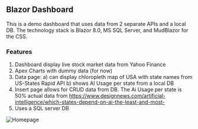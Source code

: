 ## Blazor Dashboard
This is a demo dashboard that uses data from 2 separate APIs and a local DB. The technology stack is Blazor 8.0, MS SQL Server, and MudBlazor for the CSS.

### Features

1. Dashboard display live stock market data from Yahoo Finance
2. Apex Charts with dummy data (for now)
3. Data page:
   a) can display chloropleth map of USA with state names from US-States Rapid API
   b) shows AI Usage per state from a local DB
4. Insert page allows for CRUD data from DB. The Ai Usage per state is 50% actual data from https://www.designnews.com/artificial-intelligence/which-states-depend-on-ai-the-least-and-most-
5. Uses a SQL server DB

<img src="./BlazorDashboard2Screenshot" alt="Homepage" title="Server">
